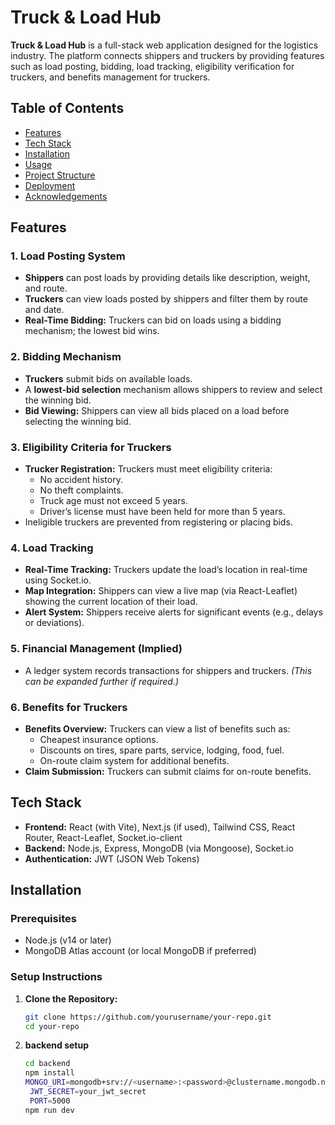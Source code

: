 # Truck & Load Hub

**Truck & Load Hub** is a full-stack web application designed for the logistics industry. The platform connects shippers and truckers by providing features such as load posting, bidding, load tracking, eligibility verification for truckers, and benefits management for truckers.

## Table of Contents

- [Features](#features)
- [Tech Stack](#tech-stack)
- [Installation](#installation)
- [Usage](#usage)
- [Project Structure](#project-structure)
- [Deployment](#deployment)
- [Acknowledgements](#acknowledgements)

## Features

### 1. Load Posting System
- **Shippers** can post loads by providing details like description, weight, and route.
- **Truckers** can view loads posted by shippers and filter them by route and date.
- **Real-Time Bidding:** Truckers can bid on loads using a bidding mechanism; the lowest bid wins.

### 2. Bidding Mechanism
- **Truckers** submit bids on available loads.
- A **lowest-bid selection** mechanism allows shippers to review and select the winning bid.
- **Bid Viewing:** Shippers can view all bids placed on a load before selecting the winning bid.

### 3. Eligibility Criteria for Truckers
- **Trucker Registration:** Truckers must meet eligibility criteria:
  - No accident history.
  - No theft complaints.
  - Truck age must not exceed 5 years.
  - Driver’s license must have been held for more than 5 years.
- Ineligible truckers are prevented from registering or placing bids.

### 4. Load Tracking
- **Real-Time Tracking:** Truckers update the load’s location in real-time using Socket.io.
- **Map Integration:** Shippers can view a live map (via React-Leaflet) showing the current location of their load.
- **Alert System:** Shippers receive alerts for significant events (e.g., delays or deviations).

### 5. Financial Management (Implied)
- A ledger system records transactions for shippers and truckers. *(This can be expanded further if required.)*

### 6. Benefits for Truckers
- **Benefits Overview:** Truckers can view a list of benefits such as:
  - Cheapest insurance options.
  - Discounts on tires, spare parts, service, lodging, food, fuel.
  - On-route claim system for additional benefits.
- **Claim Submission:** Truckers can submit claims for on-route benefits.

## Tech Stack

- **Frontend:** React (with Vite), Next.js (if used), Tailwind CSS, React Router, React-Leaflet, Socket.io-client
- **Backend:** Node.js, Express, MongoDB (via Mongoose), Socket.io
- **Authentication:** JWT (JSON Web Tokens)

## Installation

### Prerequisites
- Node.js (v14 or later)
- MongoDB Atlas account (or local MongoDB if preferred)

### Setup Instructions

1. **Clone the Repository:**

   ```bash
   git clone https://github.com/yourusername/your-repo.git
   cd your-repo
2. **backend setup**

   ```bash
   cd backend
   npm install
   MONGO_URI=mongodb+srv://<username>:<password>@clustername.mongodb.net/loadpostingdb?retryWrites=true&w=majority
    JWT_SECRET=your_jwt_secret
    PORT=5000
   npm run dev


